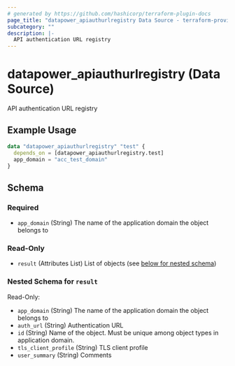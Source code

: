 ```yaml
---
# generated by https://github.com/hashicorp/terraform-plugin-docs
page_title: "datapower_apiauthurlregistry Data Source - terraform-provider-datapower"
subcategory: ""
description: |-
  API authentication URL registry
---
```


# datapower_apiauthurlregistry (Data Source)

API authentication URL registry

## Example Usage

```terraform
data "datapower_apiauthurlregistry" "test" {
  depends_on = [datapower_apiauthurlregistry.test]
  app_domain = "acc_test_domain"
}
```

<!-- schema generated by tfplugindocs -->
## Schema

### Required

- `app_domain` (String) The name of the application domain the object belongs to

### Read-Only

- `result` (Attributes List) List of objects (see [below for nested schema](#nestedatt--result))

<a id="nestedatt--result"></a>
### Nested Schema for `result`

Read-Only:

- `app_domain` (String) The name of the application domain the object belongs to
- `auth_url` (String) Authentication URL
- `id` (String) Name of the object. Must be unique among object types in application domain.
- `tls_client_profile` (String) TLS client profile
- `user_summary` (String) Comments
